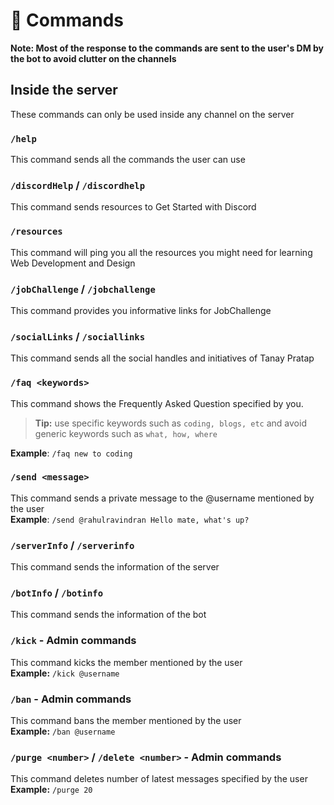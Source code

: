 # 📝 Commands

**Note: Most of the response to the commands are sent to the user's DM by the bot to avoid clutter on the channels**

## Inside the server

These commands can only be used inside any channel on the server

### `/help`

This command sends all the commands the user can use

### `/discordHelp` / `/discordhelp`

This command sends resources to Get Started with Discord

### `/resources`

This command will ping you all the resources you might need for learning Web Development and Design

### `/jobChallenge` / `/jobchallenge`

This command provides you informative links for JobChallenge

### `/socialLinks` / `/sociallinks`

This command sends all the social handles and initiatives of Tanay Pratap

### `/faq <keywords>`

This command shows the Frequently Asked Question specified by you.

> **Tip:** use specific keywords such as `coding, blogs, etc` and avoid generic keywords such as `what, how, where`

**Example**: `/faq new to coding`

### `/send <message>`

This command sends a private message to the @username mentioned by the user  
**Example**: `/send @rahulravindran Hello mate, what's up?`

### `/serverInfo` / `/serverinfo`

This command sends the information of the server

### `/botInfo` / `/botinfo`

This command sends the information of the bot

### `/kick` - Admin commands

This command kicks the member mentioned by the user  
**Example:** `/kick @username`

### `/ban` - Admin commands

This command bans the member mentioned by the user  
**Example:** `/ban @username`

### `/purge <number>` / `/delete <number>` - Admin commands

This command deletes number of latest messages specified by the user  
**Example:** `/purge 20`
